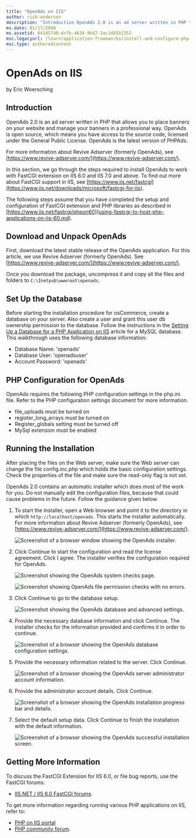 ```yaml
---
title: "OpenAds on IIS"
author: rick-anderson
description: "Introduction OpenAds 2.0 is an ad server written in PHP that allows you to place banners on your website and manage your banners in a professional way. OpenA..."
ms.date: 01/17/2008
ms.assetid: 641d5740-dcfb-463d-96d7-3ac1d85b2352
msc.legacyurl: /learn/application-frameworks/install-and-configure-php-applications-on-iis/openads-on-iis
msc.type: authoredcontent
---
```

# OpenAds on IIS

by Eric Woersching

## Introduction

OpenAds 2.0 is an ad server written in PHP that allows you to place banners on your website and manage your banners in a professional way. OpenAds is open source, which means you have access to the source code, licensed under the General Public License. OpenAds is the latest version of PHPAds.

For more information about Revive Adserver (formerly OpenAds), see [https://www.revive-adserver.com/](https://www.revive-adserver.com/).

In this section, we go through the steps required to install OpenAds to work with FastCGI extension on IIS 6.0 and IIS 7.0 and above. To find out more about FastCGI support in IIS, see [https://www.iis.net/fastcgi](https://www.iis.net/downloads/microsoft/fastcgi-for-iis).

The following steps assume that you have completed the setup and configuration of FastCGI extension and PHP libraries as described in [https://www.iis.net/fastcgi/phpon60](using-fastcgi-to-host-php-applications-on-iis-60.md).

## Download and Unpack OpenAds

First, download the latest stable release of the OpenAds application. For this article, we use Revive Adserver (formerly OpenAds). See [https://www.revive-adserver.com/](https://www.revive-adserver.com/).

Once you download the package, uncompress it and copy all the files and folders to `C:\Inetpub\wwwroot\openads`.

## Set Up the Database

Before starting the installation procedure for osCommerce, create a database on your server. Also create a user and grant this user db ownership permission to the database. Follow the instructions in the [Setting Up a Database for a PHP Application on IIS](../install-and-configure-php-on-iis/setting-up-a-database-for-a-php-application-on-iis.md) article for a MySQL database. This walkthrough uses the following database information:

- Database Name: 'openads'
- Database User: 'openadsuser'
- Account Password: 'openads'

## PHP Configuration for OpenAds

OpenAds requires the following PHP configuration settings in the php.ini file. Refer to the PHP configuration settings document for more information. 

- file\_uploads must be turned on
- register\_long\_arrays must be turned on
- Register\_globals setting must be turned off
- MySql extension must be enabled

## Running the Installation

After placing the files on the Web server, make sure the Web server can change the file config.inc.php which holds the basic configuration settings. Check the properties of the file and make sure the read-only flag is not set.

OpenAds 2.0 contains an automatic installer which does most of the work for you. Do not manually edit the configuration files, because that could cause problems in the future. Follow the guidance given below.

1. To start the installer, open a Web browser and point it to the directory in which `http://localhost/openads`. This starts the installer automatically. For more information about Revive Adserver (formerly OpenAds), see [https://www.revive-adserver.com/](https://www.revive-adserver.com/). 

    ![Screenshot of a browser window showing the OpenAds installer.](openads-on-iis/_static/image1.jpg)
2. Click Continue to start the configuration and read the license agreement. Click I agree. The installer verifies the configuration required for OpenAds.  

    ![Screenshot showing the OpenAds system checks page.](openads-on-iis/_static/image3.jpg)

    ![Screenshot showing OpenAds file permission checks with no errors.](openads-on-iis/_static/image5.jpg)
3. Click Continue to go to the database setup.  

    ![Screenshot showing the OpenAds database and advanced settings.](openads-on-iis/_static/image7.jpg)
4. Provide the necessary database information and click Continue. The installer checks for the information provided and confirms it in order to continue.  

    ![Screenshot of a browser showing the OpenAds database configuration settings.](openads-on-iis/_static/image9.jpg)
5. Provide the necessary information related to the server. Click Continue.  

    ![Screenshot of a browser showing the OpenAds server administrator account information.](openads-on-iis/_static/image11.jpg)
6. Provide the administrator account details. Click Continue.  

    ![Screenshot of a browser showing the OpenAds installation progress bar and details.](openads-on-iis/_static/image13.jpg)
7. Select the default setup data. Click Continue to finish the installation with the default information.  

    ![Screenshot of a browser showing the OpenAds successful installation screen.](openads-on-iis/_static/image15.jpg)

## Getting More Information

To discuss the FastCGI Extension for IIS 6.0, or file bug reports, use the FastCGI forums: 

- [IIS.NET / IIS 6.0 FastCGI forums](https://forums.iis.net/1103.aspx).

To get more information regarding running various PHP applications on IIS, refer to:

- [PHP on IIS portal](https://php.iis.net/)
- [PHP community forum](https://forums.iis.net/1102.aspx).
